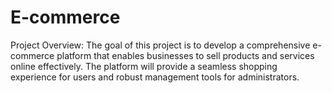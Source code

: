 # E-commerce 
Project Overview: The goal of this project is to develop a comprehensive e-commerce platform that enables businesses to sell products and services online effectively. The platform will provide a seamless shopping experience for users and robust management tools for administrators.
